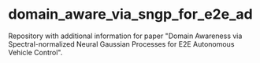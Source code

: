 # domain_aware_via_sngp_for_e2e_ad
Repository with additional information for paper "Domain Awareness via Spectral-normalized Neural Gaussian Processes for E2E Autonomous Vehicle Control".

